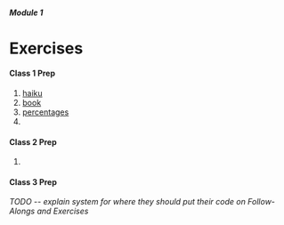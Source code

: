 ##### Module 1

# Exercises

#### Class 1 Prep
1. [haiku]()
2. [book]()
3. [percentages]()
4. 

#### Class 2 Prep
1.

#### Class 3 Prep

*TODO -- explain system for where they should put their code on Follow-Alongs and Exercises*
